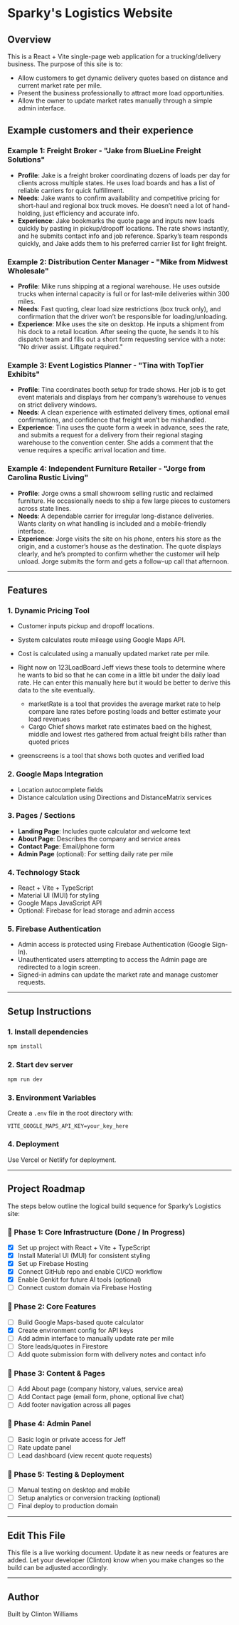 # Sparky's Logistics Website

## Overview

This is a React + Vite single-page web application for a trucking/delivery business. The purpose of this site is to:

* Allow customers to get dynamic delivery quotes based on distance and current market rate per mile.
* Present the business professionally to attract more load opportunities.
* Allow the owner to update market rates manually through a simple admin interface.

## Example customers and their experience

### Example 1: Freight Broker - "Jake from BlueLine Freight Solutions"

* **Profile**: Jake is a freight broker coordinating dozens of loads per day for clients across multiple states. He uses load boards and has a list of reliable carriers for quick fulfillment.
* **Needs**: Jake wants to confirm availability and competitive pricing for short-haul and regional box truck moves. He doesn’t need a lot of hand-holding, just efficiency and accurate info.
* **Experience**: Jake bookmarks the quote page and inputs new loads quickly by pasting in pickup/dropoff locations. The rate shows instantly, and he submits contact info and job reference. Sparky’s team responds quickly, and Jake adds them to his preferred carrier list for light freight.

### Example 2: Distribution Center Manager - "Mike from Midwest Wholesale"

* **Profile**: Mike runs shipping at a regional warehouse. He uses outside trucks when internal capacity is full or for last-mile deliveries within 300 miles.
* **Needs**: Fast quoting, clear load size restrictions (box truck only), and confirmation that the driver won’t be responsible for loading/unloading.
* **Experience**: Mike uses the site on desktop. He inputs a shipment from his dock to a retail location. After seeing the quote, he sends it to his dispatch team and fills out a short form requesting service with a note: "No driver assist. Liftgate required."

### Example 3: Event Logistics Planner - "Tina with TopTier Exhibits"

* **Profile**: Tina coordinates booth setup for trade shows. Her job is to get event materials and displays from her company’s warehouse to venues on strict delivery windows.
* **Needs**: A clean experience with estimated delivery times, optional email confirmations, and confidence that freight won’t be mishandled.
* **Experience**: Tina uses the quote form a week in advance, sees the rate, and submits a request for a delivery from their regional staging warehouse to the convention center. She adds a comment that the venue requires a specific arrival location and time.

### Example 4: Independent Furniture Retailer - "Jorge from Carolina Rustic Living"

* **Profile**: Jorge owns a small showroom selling rustic and reclaimed furniture. He occasionally needs to ship a few large pieces to customers across state lines.
* **Needs**: A dependable carrier for irregular long-distance deliveries. Wants clarity on what handling is included and a mobile-friendly interface.
* **Experience**: Jorge visits the site on his phone, enters his store as the origin, and a customer’s house as the destination. The quote displays clearly, and he’s prompted to confirm whether the customer will help unload. Jorge submits the form and gets a follow-up call that afternoon.

---

## Features

### 1. Dynamic Pricing Tool

* Customer inputs pickup and dropoff locations.

* System calculates route mileage using Google Maps API.

* Cost is calculated using a manually updated market rate per mile.

* Right now on 123LoadBoard Jeff views these tools to determine where he wants to bid so that he can come in a little bit under the daily load rate.  He can enter this manually here but it would be better to derive this data to the site eventually.

  * marketRate is a tool that provides the average market rate to help compare lane rates before posting loads and better     estimate your load revenues
  * Cargo Chief shows market rate estimates baed on the highest, middle and lowest rtes gathered from actual freight bills rather than quoted prices

- greenscreens is a tool that shows both quotes and verified load

### 2. Google Maps Integration

* Location autocomplete fields
* Distance calculation using Directions and DistanceMatrix services

### 3. Pages / Sections

* **Landing Page**: Includes quote calculator and welcome text
* **About Page**: Describes the company and service areas
* **Contact Page**: Email/phone form
* **Admin Page** (optional): For setting daily rate per mile

### 4. Technology Stack

* React + Vite + TypeScript
* Material UI (MUI) for styling
* Google Maps JavaScript API
* Optional: Firebase for lead storage and admin access

### 5. Firebase Authentication

* Admin access is protected using Firebase Authentication (Google Sign-In).
* Unauthenticated users attempting to access the Admin page are redirected to a login screen.
* Signed-in admins can update the market rate and manage customer requests.


---

## Setup Instructions

### 1. Install dependencies

```bash
npm install
```

### 2. Start dev server

```bash
npm run dev
```

### 3. Environment Variables

Create a `.env` file in the root directory with:

```env
VITE_GOOGLE_MAPS_API_KEY=your_key_here
```

### 4. Deployment

Use Vercel or Netlify for deployment.

---

## Project Roadmap

The steps below outline the logical build sequence for Sparky’s Logistics site:

### 🔧 Phase 1: Core Infrastructure (Done / In Progress)

* [x] Set up project with React + Vite + TypeScript
* [x] Install Material UI (MUI) for consistent styling
* [x] Set up Firebase Hosting
* [x] Connect GitHub repo and enable CI/CD workflow
* [x] Enable Genkit for future AI tools (optional)
* [ ] Connect custom domain via Firebase Hosting

### 🧮 Phase 2: Core Features

* [ ] Build Google Maps-based quote calculator
* [x] Create environment config for API keys
* [ ] Add admin interface to manually update rate per mile
* [ ] Store leads/quotes in Firestore
* [ ] Add quote submission form with delivery notes and contact info

### 📄 Phase 3: Content & Pages

* [ ] Add About page (company history, values, service area)
* [ ] Add Contact page (email form, phone, optional live chat)
* [ ] Add footer navigation across all pages

### 🔐 Phase 4: Admin Panel

* [ ] Basic login or private access for Jeff
* [ ] Rate update panel
* [ ] Lead dashboard (view recent quote requests)

### 💪 Phase 5: Testing & Deployment

* [ ] Manual testing on desktop and mobile
* [ ] Setup analytics or conversion tracking (optional)
* [ ] Final deploy to production domain

---

## Edit This File

This file is a live working document. Update it as new needs or features are added. Let your developer (Clinton) know when you make changes so the build can be adjusted accordingly.

---

## Author

Built by Clinton Williams
